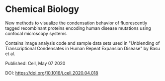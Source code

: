 # Chemical Biology

New methods to visualize the condensation behavior of fluorescently tagged recombinant proteins encoding human disease mutations using confocal microscopy systems

Contains image analysis code and sample data sets used in "Unblending of Transcriptional Condensates in Human Repeat Expansion Disease" by Basu et al.

Published: Cell, May 07 2020 

DOI: https://doi.org/10.1016/j.cell.2020.04.018
